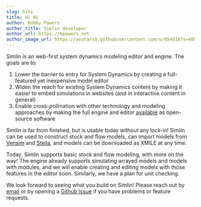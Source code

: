 ```yaml
---
slug: hihi
title: Hi Hi
author: Bobby Powers
author_title: Simlin developer
author_url: https://bpowers.net
author_image_url: https://avatars0.githubusercontent.com/u/854918?s=400&v=4
---
```


Simlin is an web-first system dynamics modeling editor and engine.
The goals are to:
1. Lower the barrier to entry for System Dynamics by creating a full-featured yet inexpensive model editor 
2. Widen the reach for existing System Dynamics content by making it easier to embed simulations in websites (and in interactive content in general)
3. Enable cross-pollination with other technology and modeling approaches by making the full engine and editor [available](https://github.com/bpowers/simlin) as open-source software

Simlin is far from finished, but is usable today without any lock-in!  Simlin can be used to construct stock and flow models, can import models from [Vensim](https://vensim.com/) and [Stella](https://iseesystems.com/store/products/), and models can be downloaded as XMILE at any time.

Today, Simlin supports basic stock and flow modeling, with more on the way!  The engine already supports simulating arrayed models and models with modules, and we will enable creating and editing models with those features in the editor soon.  Similarly, we have a plan for unit checking.

We look forward to seeing what you build on Simlin!  Please reach out by [email](mailto:bobbypowers@gmail.com) or by opening a [Github Issue](https://github.com/bpowers/simlin/issues) if you have problems or feature requests.
